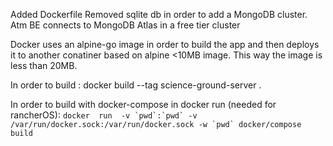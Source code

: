 Added Dockerfile
Removed sqlite db in order to add a MongoDB cluster.
Atm BE connects to MongoDB Atlas in a free tier cluster

Docker uses an alpine-go image in order to build the app and then deploys it to another conatiner based on alpine <10MB image.
This way the image is less than 20MB.

In order to build : docker build --tag science-ground-server .

In order to build with docker-compose in docker run (needed for rancherOS):  ```docker  run  -v `pwd`:`pwd` -v /var/run/docker.sock:/var/run/docker.sock -w `pwd` docker/compose build ```
